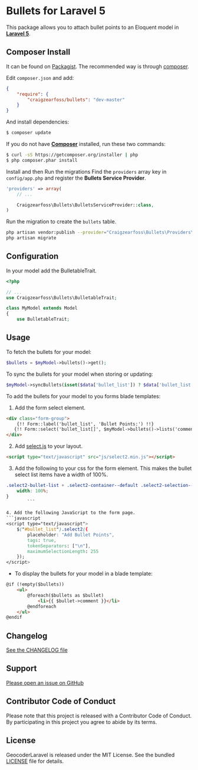 Bullets for Laravel 5
=====================

This package allows you to attach bullet points to an Eloquent model in [**Laravel 5**](http://laravel.com/).


Composer Install
----------------

It can be found on [Packagist](https://packagist.org/packages/craigzeaross/bullets).
The recommended way is through [composer](http://getcomposer.org).

Edit `composer.json` and add:

```json
{
    "require": {
        "craigzearfoss/bullets": "dev-master"
    }
}
```

And install dependencies:
```bash
$ composer update
```

If you do not have [**Composer**](https://getcomposer.org) installed, run these two commands:

```bash
$ curl -sS https://getcomposer.org/installer | php
$ php composer.phar install
```

Install and then Run the migrations
Find the `providers` array key in `config/app.php` and register the **Bullets Service Provider**.

```php
'providers' => array(
    // ...

    Craigzearfoss\Bullets\BulletsServiceProvider::class,
)
```

Run the migration to create the `bullets` table.
```bash
php artisan vendor:publish --provider="Craigzearfoss\Bullets\Providers\BulletsServiceProvider"
php artisan migrate
```


Configuration
-------------

In your model add the BulletableTrait.

```php
<?php

// ...
use Craigzearfoss\Bullets\BulletableTrait;

class MyModel extends Model
{
    use BulletableTrait;
```


Usage
-----

To fetch the bullets for your model:
```php
$bullets = $myModel->bullets()->get();
```

To sync the bullets for your model when storing or updating:
```php
$myModel->syncBullets(isset($data['bullet_list']) ? $data['bullet_list'] : []);
```

To add the bullets for your model to you forms blade templates:

1. Add the form select element.
```html
<div class="form-group">
    {!! Form::label('bullet_list', 'Bullet Points:') !!}
   {!! Form::select('bullet_list[]', $myModel->bullets()->lists('comment', 'comment')->toArray(), array_keys($myModel->bullets()->lists('comment', 'comment')->toArray()), ['id' => 'bullet_list', 'class' => 'form-control select2-bullet-list', 'multiple']) !!}
</div>
```
       
2. Add [select.js](https://select2.github.io/) to your layout.
```html
<script type="text/javascript" src="js/select2.min.js"></script>
```
        
3. Add the following to your css for the form element. This makes the bullet select list items have a width of 100%.
```css
.select2-bullet-list + .select2-container--default .select2-selection--multiple .select2-selection__choice {
    width: 100%;
}
        ```
    
4. Add the following JavaScript to the form page.
```javascript
<script type="text/javascript">
    $("#bullet_list").select2({
        placeholder: "Add Bullet Points",
        tags: true,
        tokenSeparators: ["\n"],
        maximumSelectionLength: 255
    });
</script>
```

* To display the bullets for your model in a blade template:
```html
@if (!empty($bullets))
    <ul>
        @foreach($bullets as $bullet)
            <li>{{ $bullet->comment }}</li>
        @endforeach
    </ul>
@endif
```


Changelog
---------

[See the CHANGELOG file](https://github.com/craigzearfoss/bullets/blob/master/CHANGELOG.md)


Support
-------

[Please open an issue on GitHub](https://github.com/craigzearfoss/bullets/issues)


Contributor Code of Conduct
---------------------------

Please note that this project is released with a Contributor Code of Conduct.
By participating in this project you agree to abide by its terms.


License
-------

GeocoderLaravel is released under the MIT License. See the bundled
[LICENSE](https://github.com/craigzearfoss/bullets/blob/master/LICENSE)
file for details.